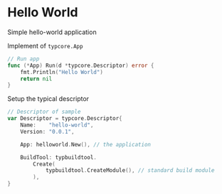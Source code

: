 # Hello World

Simple hello-world application

Implement of `typcore.App`
```go
// Run app
func (*App) Run(d *typcore.Descriptor) error {
	fmt.Println("Hello World")
	return nil
}
```

Setup the typical descriptor
```go
// Descriptor of sample
var Descriptor = typcore.Descriptor{
	Name:    "hello-world",
	Version: "0.0.1",

	App: helloworld.New(), // the application

	BuildTool: typbuildtool.
		Create(
			typbuildtool.CreateModule(), // standard build module
		),
}

```
